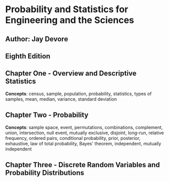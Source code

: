 # Probability and Statistics for Engineering and the Sciences
## Author: Jay Devore 
## Eighth Edition

## Chapter One - Overview and Descriptive Statistics

**Concepts**: census, sample, population, probability, statistics, types of samples, mean, median, variance, standard deviation

## Chapter Two - Probability

**Concepts**: sample space, event, permutations, combinations, complement, union, intersection, null event, mutually exclusive, disjoint, long-run, relative frequency, ordered pairs, conditional probability, prior, posterior, exhaustive, law of total probability, Bayes' theorem, independent, mutually independent 

## Chapter Three - Discrete Random Variables and Probability Distributions
